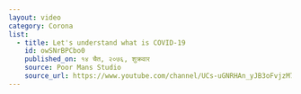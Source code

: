 ```yaml
---
layout: video
category: Corona
list:
  - title: Let's understand what is COVID-19
    id: owSNrBPCbo0
    published_on: १४ चैत, २०७६, शुक्रवार
    source: Poor Mans Studio
    source_url: https://www.youtube.com/channel/UCs-uGNRHAn_yJB3oFvjzM7w
---
```

